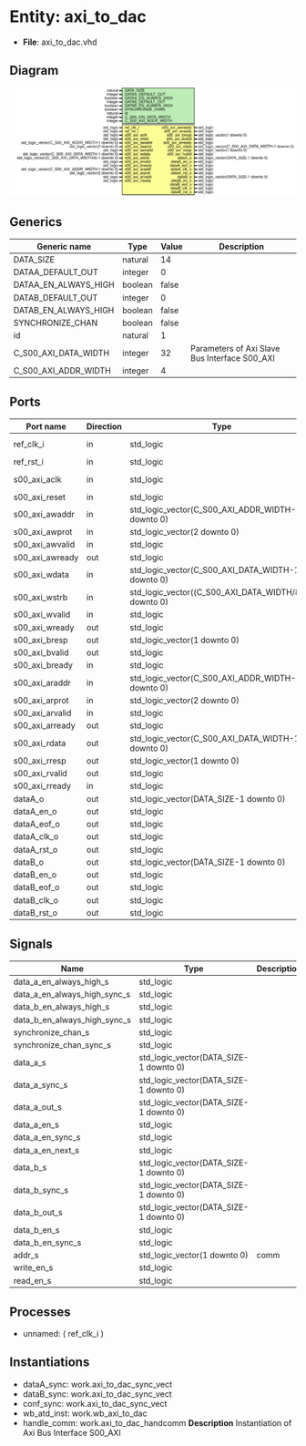 # Entity: axi_to_dac

- **File**: axi_to_dac.vhd
## Diagram

![Diagram](axi_to_dac.svg "Diagram")
## Generics

| Generic name         | Type    | Value | Description                                    |
| -------------------- | ------- | ----- | ---------------------------------------------- |
| DATA_SIZE            | natural | 14    |                                                |
| DATAA_DEFAULT_OUT    | integer | 0     |                                                |
| DATAA_EN_ALWAYS_HIGH | boolean | false |                                                |
| DATAB_DEFAULT_OUT    | integer | 0     |                                                |
| DATAB_EN_ALWAYS_HIGH | boolean | false |                                                |
| SYNCHRONIZE_CHAN     | boolean | false |                                                |
| id                   | natural | 1     |                                                |
| C_S00_AXI_DATA_WIDTH | integer | 32    | Parameters of Axi Slave Bus Interface S00_AXI  |
| C_S00_AXI_ADDR_WIDTH | integer | 4     |                                                |
## Ports

| Port name       | Direction | Type                                                  | Description      |
| --------------- | --------- | ----------------------------------------------------- | ---------------- |
| ref_clk_i       | in        | std_logic                                             | Syscon signals   |
| ref_rst_i       | in        | std_logic                                             |                  |
| s00_axi_aclk    | in        | std_logic                                             | Wishbone signals |
| s00_axi_reset   | in        | std_logic                                             |                  |
| s00_axi_awaddr  | in        | std_logic_vector(C_S00_AXI_ADDR_WIDTH-1 downto 0)     |                  |
| s00_axi_awprot  | in        | std_logic_vector(2 downto 0)                          |                  |
| s00_axi_awvalid | in        | std_logic                                             |                  |
| s00_axi_awready | out       | std_logic                                             |                  |
| s00_axi_wdata   | in        | std_logic_vector(C_S00_AXI_DATA_WIDTH-1 downto 0)     |                  |
| s00_axi_wstrb   | in        | std_logic_vector((C_S00_AXI_DATA_WIDTH/8)-1 downto 0) |                  |
| s00_axi_wvalid  | in        | std_logic                                             |                  |
| s00_axi_wready  | out       | std_logic                                             |                  |
| s00_axi_bresp   | out       | std_logic_vector(1 downto 0)                          |                  |
| s00_axi_bvalid  | out       | std_logic                                             |                  |
| s00_axi_bready  | in        | std_logic                                             |                  |
| s00_axi_araddr  | in        | std_logic_vector(C_S00_AXI_ADDR_WIDTH-1 downto 0)     |                  |
| s00_axi_arprot  | in        | std_logic_vector(2 downto 0)                          |                  |
| s00_axi_arvalid | in        | std_logic                                             |                  |
| s00_axi_arready | out       | std_logic                                             |                  |
| s00_axi_rdata   | out       | std_logic_vector(C_S00_AXI_DATA_WIDTH-1 downto 0)     |                  |
| s00_axi_rresp   | out       | std_logic_vector(1 downto 0)                          |                  |
| s00_axi_rvalid  | out       | std_logic                                             |                  |
| s00_axi_rready  | in        | std_logic                                             |                  |
| dataA_o         | out       | std_logic_vector(DATA_SIZE-1 downto 0)                | output           |
| dataA_en_o      | out       | std_logic                                             |                  |
| dataA_eof_o     | out       | std_logic                                             |                  |
| dataA_clk_o     | out       | std_logic                                             |                  |
| dataA_rst_o     | out       | std_logic                                             |                  |
| dataB_o         | out       | std_logic_vector(DATA_SIZE-1 downto 0)                |                  |
| dataB_en_o      | out       | std_logic                                             |                  |
| dataB_eof_o     | out       | std_logic                                             |                  |
| dataB_clk_o     | out       | std_logic                                             |                  |
| dataB_rst_o     | out       | std_logic                                             |                  |
## Signals

| Name                         | Type                                   | Description |
| ---------------------------- | -------------------------------------- | ----------- |
| data_a_en_always_high_s      | std_logic                              |             |
| data_a_en_always_high_sync_s | std_logic                              |             |
| data_b_en_always_high_s      | std_logic                              |             |
| data_b_en_always_high_sync_s | std_logic                              |             |
| synchronize_chan_s           | std_logic                              |             |
| synchronize_chan_sync_s      | std_logic                              |             |
| data_a_s                     | std_logic_vector(DATA_SIZE-1 downto 0) |             |
| data_a_sync_s                | std_logic_vector(DATA_SIZE-1 downto 0) |             |
| data_a_out_s                 | std_logic_vector(DATA_SIZE-1 downto 0) |             |
| data_a_en_s                  | std_logic                              |             |
| data_a_en_sync_s             | std_logic                              |             |
| data_a_en_next_s             | std_logic                              |             |
| data_b_s                     | std_logic_vector(DATA_SIZE-1 downto 0) |             |
| data_b_sync_s                | std_logic_vector(DATA_SIZE-1 downto 0) |             |
| data_b_out_s                 | std_logic_vector(DATA_SIZE-1 downto 0) |             |
| data_b_en_s                  | std_logic                              |             |
| data_b_en_sync_s             | std_logic                              |             |
| addr_s                       | std_logic_vector(1 downto 0)           | comm        |
| write_en_s                   | std_logic                              |             |
|  read_en_s                   | std_logic                              |             |
## Processes
- unnamed: ( ref_clk_i )
## Instantiations

- dataA_sync: work.axi_to_dac_sync_vect
- dataB_sync: work.axi_to_dac_sync_vect
- conf_sync: work.axi_to_dac_sync_vect
- wb_atd_inst: work.wb_axi_to_dac
- handle_comm: work.axi_to_dac_handcomm
**Description**
Instantiation of Axi Bus Interface S00_AXI

